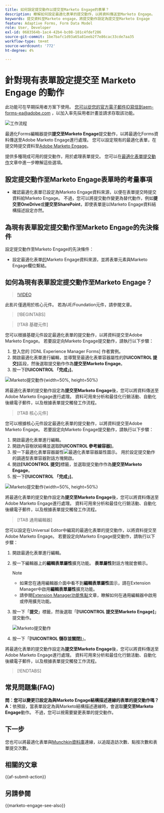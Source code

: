 ```yaml
---
title: 如何設定提交動作以提交至Marketo Engage的表單？
description: 瞭解如何設定最適化表單的提交動作，以將資料傳送至Marketo Engage。
keywords: 提交資料至Marketo engage，將提交動作設定為提交至Marketo Engage
feature: Adaptive Forms, Form Data Model
role: User, Developer
exl-id: 0683564b-1ac4-42b4-bc08-101c4fdef286
source-git-commit: 1be7bafc1d93a65a81eeb2f7e86cac33cde7aa35
workflow-type: tm+mt
source-wordcount: '772'
ht-degree: 4%

---
```


# 針對現有表單設定提交至 Marketo Engage 的動作

<span class="preview">此功能可在早期採用者方案下使用。 您可以從您的官方電子郵件ID寫信到aem-forms-ea@adobe.com ，以加入率先採用者計畫並請求存取該功能。</span>

![工作流程](/help/forms/assets/workflow-marketo-3.png)

最適化Forms編輯器提供&#x200B;**提交至Marketo Engage**&#x200B;提交動作，以將最適化Forms資料傳送至Adobe Marketo Engage進行處理。 您可以設定現有的最適化表單，在提交時提交資料至[Adobe Marketo Engage](https://experienceleague.adobe.com/en/docs/marketo/using/home)。

提供多種現成可用的提交動作，用於處理表單提交。 您可以在[最適化表單提交動作](/help/forms/configure-submit-actions-core-components.md)文章中進一步瞭解這些選項。

## 設定提交動作至Marketo Engage表單時的考量事項

* 確認最適化表單已設定為Marketo Engage資料來源，以便在表單提交時提交資料給Marketo Engage。 不過，您可以將提交動作變更為替代動作，例如&#x200B;**提交至OneDrive**&#x200B;或&#x200B;**提交至SharePoint**，即使表單是以Marketo Engage資料結構描述設定亦然。

## 為現有表單設定提交動作至Marketo Engage的先決條件

設定提交動作至Marketo Engage的先決條件：

* 設定最適化表單[的](/help/forms/use-marketo-engage-data-source-in-form.md)Marketo Engage資料來源，並將表單元素與Marketo Engage欄位繫結。

## 如何為現有表單設定提交動作至Marketo Engage？

>[!VIDEO](https://video.tv.adobe.com/v/3442866/submit-action-marketo-engage-marketo-aem-aem-forms-engage)

<span>此影片僅適用於核心元件。 若為UE/Foundation元件，請參閱文章。</span>


>[!BEGINTABS]

>[!TAB 基礎元件]

您可以根據基礎元件設定最適化表單的提交動作，以將資料提交至Adobe Marketo Engage。 若要設定向Marketo Engage提交動作，請執行以下步驟：

1. 登入您的 [!DNL Experience Manager Forms] 作者實例。
1. 開啟最適化表單進行編輯，並導覽至最適化表單容器屬性的&#x200B;**[!UICONTROL 提交]**&#x200B;區段，然後選取提交動作作為&#x200B;**提交至Marketo Engage**。
1. 按一下&#x200B;**[!UICONTROL 「完成」]**。

![Marketo提交動作](/help/forms/assets/marketo-engage-submit-action-af.png){width=50%, height=50%}

將最適化表單的提交動作設定為&#x200B;**提交至Marketo Engage**&#x200B;後，您可以將資料傳送至Adobe Marketo Engage進行處理。 資料可用來分析和最佳化行銷活動、自動化後續電子郵件，以及根據表單提交觸發工作流程。

>[!TAB 核心元件]

您可以根據核心元件設定最適化表單的提交動作，以將資料提交至Adobe Marketo Engage。 若要設定向Marketo Engage提交動作，請執行以下步驟：

1. 開啟最適化表單進行編輯。
1. 開啟內容樹狀結構並選取&#x200B;**[!UICONTROL 參考線容器]**。
1. 按一下最適化表單容器屬性![最適化表單容器屬性](/help/forms/assets/configure-icon.svg)圖示。 用於設定提交動作的調適型表單容器對話方塊開啟。
1. 開啟&#x200B;**[!UICONTROL 提交]**&#x200B;標籤，並選取提交動作作為&#x200B;**提交至Marketo Engage**。
1. 按一下&#x200B;**[!UICONTROL 「完成」]**。

![Marketo提交動作](/help/forms/assets/marketo-engage-submit-action.png){width=50%, height=50%}

將最適化表單的提交動作設定為&#x200B;**提交至Marketo Engage**&#x200B;後，您可以將資料傳送至Adobe Marketo Engage進行處理。 資料可用來分析和最佳化行銷活動、自動化後續電子郵件，以及根據表單提交觸發工作流程。

>[!TAB 通用編輯器]

您可以設定在Universal Editor中編寫的最適化表單的提交動作，以將資料提交至Adobe Marketo Engage。 若要設定向Marketo Engage提交動作，請執行以下步驟：

1. 開啟最適化表單進行編輯。
1. 按一下編輯器上的&#x200B;**編輯表單屬性**擴充功能。
**表單屬性**&#x200B;對話方塊就會顯示。

   >[!NOTE]
   >
   > * 如果您在通用編輯器介面中看不到&#x200B;**編輯表單屬性**&#x200B;圖示，請在Extension Manager中啟用&#x200B;**編輯表單屬性**&#x200B;擴充功能。
   > * 請參閱[Extension Manager功能焦點](https://developer.adobe.com/uix/docs/extension-manager/feature-highlights/#enablingdisabling-extensions)文章，瞭解如何在通用編輯器中啟用或停用擴充功能。

1. 按一下「**提交**」標籤，然後選取「**[!UICONTROL 提交至Marketo Engage]**」提交動作。

   ![Marketo提交動作](/help/forms/assets/marketo-engage-submit-action-ue.png)

1. 按一下「**[!UICONTROL 儲存並關閉]**」。

將最適化表單的提交動作設定為&#x200B;**提交至Marketo Engage**&#x200B;後，您可以將資料傳送至Adobe Marketo Engage進行處理。 資料可用來分析和最佳化行銷活動、自動化後續電子郵件，以及根據表單提交觸發工作流程。

>[!ENDTABS]

## 常見問題集(FAQ)

**問：您可以變更已設定為與Marketo Engage結構描述連線的表單的提交動作嗎？**
**A：**&#x200B;依預設，當表單設定為與Marketo結構描述連線時，會選取&#x200B;**提交至Marketo Engage**&#x200B;動作。 不過，您可以視需要變更表單的提交動作。

## 下一步

您也可以將最適化表單與[Munchkin資料庫](https://experienceleague.adobe.com/en/docs/marketo/using/product-docs/administration/setup/munchkin)連線，以追蹤造訪次數、點按次數和表單提交次數。

## 相關的文章

{{af-submit-action}}

## 另請參閱

{{marketo-engage-see-also}}
